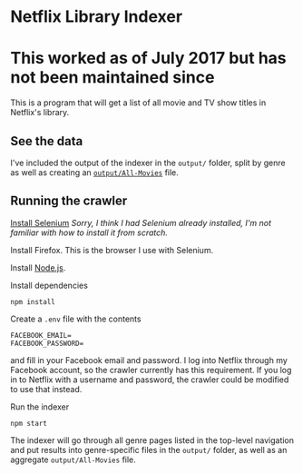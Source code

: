 # Netflix Library Indexer

# This worked as of July 2017 but has not been maintained since

This is a program that will get a list of all movie and TV show titles in Netflix's library.

## See the data

I've included the output of the indexer in the `output/` folder, split by genre as well as creating an [`output/All-Movies`](output/All-Movies) file.

## Running the crawler

[Install Selenium](http://docs.seleniumhq.org/download/) _Sorry, I think I had Selenium already installed, I'm not familiar with how to install it from scratch._

Install Firefox. This is the browser I use with Selenium.

Install [Node.js](https://nodejs.org).

Install dependencies

```
npm install
```

Create a `.env` file with the contents

```
FACEBOOK_EMAIL=
FACEBOOK_PASSWORD=
```

and fill in your Facebook email and password. I log into Netflix through my Facebook account, so the crawler currently has this requirement. If you log in to Netflix with a username and password, the crawler could be modified to use that instead.

Run the indexer

```
npm start
```

The indexer will go through all genre pages listed in the top-level navigation and put results into genre-specific files in the `output/` folder, as well as an aggregate `output/All-Movies` file.
